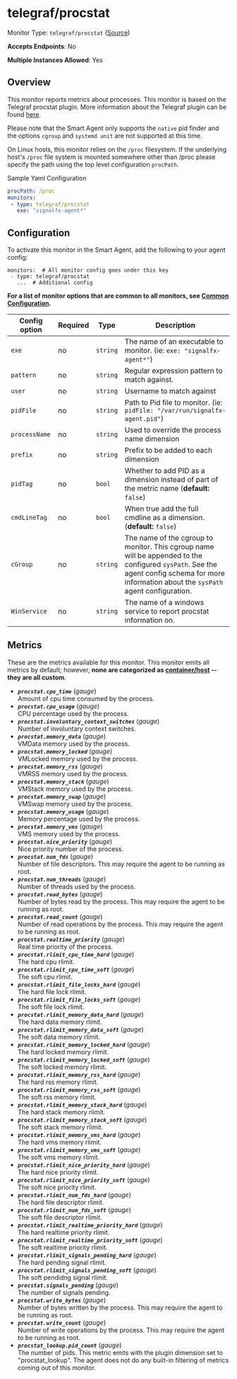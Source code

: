 
<!--- Generated by to-integrations-repo script in Smart Agent repo, DO NOT MODIFY HERE --->
<!--- GENERATED BY gomplate from scripts/docs/templates/monitor-page.md.tmpl --->

# telegraf/procstat

Monitor Type: `telegraf/procstat` ([Source](https://github.com/signalfx/signalfx-agent/tree/main/pkg/monitors/telegraf/monitors/procstat))

**Accepts Endpoints**: No

**Multiple Instances Allowed**: Yes

## Overview

This monitor reports metrics about processes.
This monitor is based on the Telegraf procstat plugin.  More information about the Telegraf plugin
can be found [here](https://github.com/influxdata/telegraf/tree/master/plugins/inputs/procstat).

Please note that the Smart Agent only supports the `native` pid finder and the options
`cgroup` and `systemd unit` are not supported at this time.

On Linux hosts, this monitor relies on the `/proc` filesystem.
If the underlying host's `/proc` file system is mounted somewhere other than
/proc please specify the path using the top level configuration `procPath`.

Sample Yaml Configuration

```yaml
procPath: /proc
monitors:
 - type: telegraf/procstat
   exe: "signalfx-agent*"
```


## Configuration

To activate this monitor in the Smart Agent, add the following to your
agent config:

```
monitors:  # All monitor config goes under this key
 - type: telegraf/procstat
   ...  # Additional config
```

**For a list of monitor options that are common to all monitors, see [Common
Configuration](../monitor-config.html#common-configuration).**


| Config option | Required | Type | Description |
| --- | --- | --- | --- |
| `exe` | no | `string` | The name of an executable to monitor.  (ie: `exe: "signalfx-agent*"`) |
| `pattern` | no | `string` | Regular expression pattern to match against. |
| `user` | no | `string` | Username to match against |
| `pidFile` | no | `string` | Path to Pid file to monitor.  (ie: `pidFile: "/var/run/signalfx-agent.pid"`) |
| `processName` | no | `string` | Used to override the process name dimension |
| `prefix` | no | `string` | Prefix to be added to each dimension |
| `pidTag` | no | `bool` | Whether to add PID as a dimension instead of part of the metric name (**default:** `false`) |
| `cmdLineTag` | no | `bool` | When true add the full cmdline as a dimension. (**default:** `false`) |
| `cGroup` | no | `string` | The name of the cgroup to monitor.  This cgroup name will be appended to the configured `sysPath`.  See the agent config schema for more information about the `sysPath` agent configuration. |
| `WinService` | no | `string` | The name of a windows service to report procstat information on. |


## Metrics

These are the metrics available for this monitor.
This monitor emits all metrics by default; however, **none are categorized as
[container/host](https://docs.splunk.com/Observability/admin/subscription-usage/monitor-imm-billing-usage.html#about-custom-bundled-and-high-resolution-metrics)
-- they are all custom**.


 - ***`procstat.cpu_time`*** (*gauge*)<br>    Amount of cpu time consumed by the process.
 - ***`procstat.cpu_usage`*** (*gauge*)<br>    CPU percentage used by the process.
 - ***`procstat.involuntary_context_switches`*** (*gauge*)<br>    Number of involuntary context switches.
 - ***`procstat.memory_data`*** (*gauge*)<br>    VMData memory used by the process.
 - ***`procstat.memory_locked`*** (*gauge*)<br>    VMLocked memory used by the process.
 - ***`procstat.memory_rss`*** (*gauge*)<br>    VMRSS memory used by the process.
 - ***`procstat.memory_stack`*** (*gauge*)<br>    VMStack memory used by the process.
 - ***`procstat.memory_swap`*** (*gauge*)<br>    VMSwap memory used by the process.
 - ***`procstat.memory_usage`*** (*gauge*)<br>    Memory percentage used by the process.
 - ***`procstat.memory_vms`*** (*gauge*)<br>    VMS memory used by the process.
 - ***`procstat.nice_priority`*** (*gauge*)<br>    Nice priority number of the process.
 - ***`procstat.num_fds`*** (*gauge*)<br>    Number of file descriptors.  This may require the agent to be running as root.
 - ***`procstat.num_threads`*** (*gauge*)<br>    Number of threads used by the process.
 - ***`procstat.read_bytes`*** (*gauge*)<br>    Number of bytes read by the process.  This may require the agent to be running as root.
 - ***`procstat.read_count`*** (*gauge*)<br>    Number of read operations by the process.  This may require the agent to be running as root.
 - ***`procstat.realtime_priority`*** (*gauge*)<br>    Real time priority of the process.
 - ***`procstat.rlimit_cpu_time_hard`*** (*gauge*)<br>    The hard cpu rlimit.
 - ***`procstat.rlimit_cpu_time_soft`*** (*gauge*)<br>    The soft cpu rlimit.
 - ***`procstat.rlimit_file_locks_hard`*** (*gauge*)<br>    The hard file lock rlimit.
 - ***`procstat.rlimit_file_locks_soft`*** (*gauge*)<br>    The soft file lock rlimit.
 - ***`procstat.rlimit_memory_data_hard`*** (*gauge*)<br>    The hard data memory rlimit.
 - ***`procstat.rlimit_memory_data_soft`*** (*gauge*)<br>    The soft data memory rlimit.
 - ***`procstat.rlimit_memory_locked_hard`*** (*gauge*)<br>    The hard locked memory rlimit.
 - ***`procstat.rlimit_memory_locked_soft`*** (*gauge*)<br>    The soft locked memory rlimit.
 - ***`procstat.rlimit_memory_rss_hard`*** (*gauge*)<br>    The hard rss memory rlimit.
 - ***`procstat.rlimit_memory_rss_soft`*** (*gauge*)<br>    The soft rss memory rlimit.
 - ***`procstat.rlimit_memory_stack_hard`*** (*gauge*)<br>    The hard stack memory rlimit.
 - ***`procstat.rlimit_memory_stack_soft`*** (*gauge*)<br>    The soft stack memory rlimit.
 - ***`procstat.rlimit_memory_vms_hard`*** (*gauge*)<br>    The hard vms memory rlimit.
 - ***`procstat.rlimit_memory_vms_soft`*** (*gauge*)<br>    The soft vms memory rlimit.
 - ***`procstat.rlimit_nice_priority_hard`*** (*gauge*)<br>    The hard nice priority rlimit.
 - ***`procstat.rlimit_nice_priority_soft`*** (*gauge*)<br>    The soft nice priority rlimit.
 - ***`procstat.rlimit_num_fds_hard`*** (*gauge*)<br>    The hard file descriptor rlimit.
 - ***`procstat.rlimit_num_fds_soft`*** (*gauge*)<br>    The soft file descriptor rlimit.
 - ***`procstat.rlimit_realtime_priority_hard`*** (*gauge*)<br>    The hard realtime priority rlimit.
 - ***`procstat.rlimit_realtime_priority_soft`*** (*gauge*)<br>    The soft realtime priority rlimit.
 - ***`procstat.rlimit_signals_pending_hard`*** (*gauge*)<br>    The hard pending signal rlimit.
 - ***`procstat.rlimit_signals_pending_soft`*** (*gauge*)<br>    The soft pendidng signal rlimit.
 - ***`procstat.signals_pending`*** (*gauge*)<br>    The number of signals pending.
 - ***`procstat.write_bytes`*** (*gauge*)<br>    Number of bytes written by the process.  This may require the agent to be running as root.
 - ***`procstat.write_count`*** (*gauge*)<br>    Number of write operations by the process.  This may require the agent to be running as root.
 - ***`procstat_lookup.pid_count`*** (*gauge*)<br>    The number of pids. This metric emits with the plugin dimension set to "procstat_lookup".
The agent does not do any built-in filtering of metrics coming out of this
monitor.


